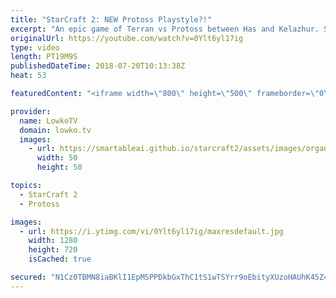 ```yaml
---
title: "StarCraft 2: NEW Protoss Playstyle?!"
excerpt: "An epic game of Terran vs Protoss between Has and Kelazhur. Subscribe for more videos: http://lowko.tv/youtube Probes snipe a Hatchery: https://goo.gl/B3A2Pf  Has really plays differently than anyone else. No other Protoss player has been able to juggle Immortals as well as he has been doing lately."
originalUrl: https://youtube.com/watch?v=0Ylt6yl17ig
type: video
length: PT19M9S
publishedDateTime: 2018-07-20T10:13:38Z
heat: 53

featuredContent: "<iframe width=\"800\" height=\"500\" frameborder=\"0\" src=\"https://www.youtube.com/embed/0Ylt6yl17ig\" allow=\"accelerometer; autoplay; encrypted-media; gyroscope; picture-in-picture\" allowfullscreen></iframe>"

provider:
  name: LowkoTV
  domain: lowko.tv
  images:
    - url: https://smartableai.github.io/starcraft2/assets/images/organizations/lowko.tv-50x50.jpg
      width: 50
      height: 50

topics:
  - StarCraft 2
  - Protoss

images:
  - url: https://i.ytimg.com/vi/0Ylt6yl17ig/maxresdefault.jpg
    width: 1280
    height: 720
    isCached: true

secured: "N1Cz0TBMN8iaBKlI1EpMSPPDkbGxThC1tS1wTSYrr9oEbityXUzoHAUhK45Z4nkH7cNT+91COmO6s7HWNjMXVvLwxG3uFY8MVBbHlEl4hgNp2d4qFrX6bU5zCb6x982qPX9oMzejcCnk1ARskaX2UkYgiOhuoUqfxhcj8iGPovj1b7tYQ2H2lCrXfLWWd/ypqMa0k8CvAQH6+BMamWnFbaHY95fpihk0EIlkq6Cz0N+HaiKp7Oj8caSS9UjGmaT1Z+Ag1AoMYTYExx54bHzZfHe5GwWB9bJ21IVHqjQS9N5onJyVSTnMlWk5Pa/Qrj4gcAEyaYMZ9ysWta7eRyEZTLV26syDf/+LY/5ZOKGOC6KMx7YNXLKvxhy5f18V25QAgzmgbO0wTzzD9GoCEyRq/63KJNufkt3NDOW7Ls7xh+21qSf8NHV3Fac7hhfKn+TH;0gNByItN5Dx/BHHqxmI1WQ=="
---
```


